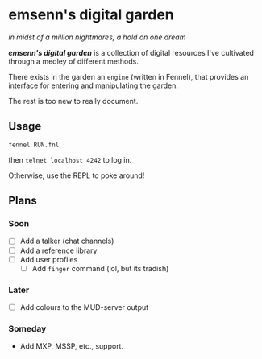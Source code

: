 # emsenn's digital garden
*in midst of a million nightmares, a hold on one dream*

***emsenn's digital garden*** is a collection of digital resources I've cultivated through a medley of different methods.

There exists in the garden an `engine` (written in Fennel), that provides an interface for entering and manipulating the garden.

The rest is too new to really document.

## Usage
`fennel RUN.fnl`

then `telnet localhost 4242` to log in.

Otherwise, use the REPL to poke around!

## Plans
### Soon
- [ ] Add a talker (chat channels)
- [ ] Add a reference library
- [ ] Add user profiles
  - [ ] Add `finger` command (lol, but its tradish)
### Later
- [ ] Add colours to the MUD-server output
### Someday
- Add MXP, MSSP, etc., support.